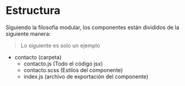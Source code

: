 # Estructura
Siguiendo la filosofía modular, los componentes están divididos de la siguiente manera:
> Lo siguiente es solo un ejemplo
- contacto (carpeta)
  - contacto.js (Todo el código jsx)
  - contacto.scss (Estilos del componente)
  - index.js (archivo de exportación del componente)